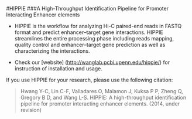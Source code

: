 <html>

#HIPPIE
###A High-Throughput Identification Pipeline for Promoter Interacting Enhancer elements



* HIPPIE is the workflow for analyzing Hi-C paired-end reads in FASTQ format and predict enhancer–target gene interactions. HIPPIE streamlines the entire processing phase including reads mapping, quality control and enhancer–target gene prediction as well as characterizing the interactions.

* Check our [website] (http://wanglab.pcbi.upenn.edu/hippie/) for instruction of installation and usage. 



If you use HIPPIE for your research, please use the following citation:

> Hwang Y-C, Lin C-F, Valladares O, Malamon J, Kuksa P P, Zheng Q, Gregory B D, and Wang L-S. HIPPIE: A high-throughput identification pipeline for promoter interacting enhancer elements. (2014, under revision)


